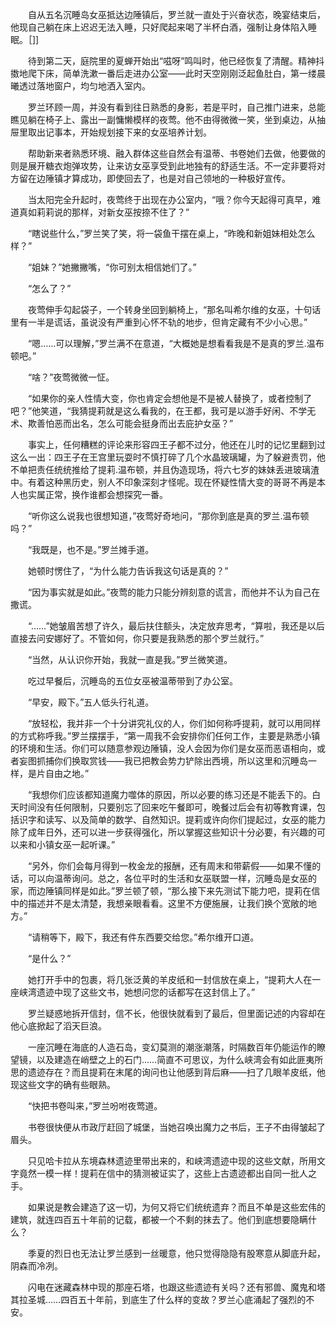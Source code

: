 　　自从五名沉睡岛女巫抵达边陲镇后，罗兰就一直处于兴奋状态，晚宴结束后，他现自己躺在床上迟迟无法入睡，只好爬起来喝了半杯白酒，强制让身体陷入睡眠。［]]

　　待到第二天，庭院里的夏蝉开始出“嗞呀”鸣叫时，他已经恢复了清醒。精神抖擞地爬下床，简单洗漱一番后走进办公室——此时天空刚刚泛起鱼肚白，第一缕晨曦透过落地窗户，均匀地洒入室内。

　　罗兰环顾一周，并没有看到往日熟悉的身影，若是平时，自己推门进来，总能瞧见躺在椅子上、露出一副慵懒模样的夜莺。他不由得微微一笑，坐到桌边，从抽屉里取出记事本，开始规划接下来的女巫培养计划。

　　帮助新来者熟悉环境、融入群体这些自然会有温蒂、书卷她们去做，他要做的则是展开糖衣炮弹攻势，让来访女巫享受到此地独有的舒适生活。不一定非要将对方留在边陲镇才算成功，即使回去了，也是对自己领地的一种极好宣传。

　　当太阳完全升起时，夜莺终于出现在办公室内，“哦？你今天起得可真早，难道真如莉莉说的那样，对新女巫按捺不住了？”

　　“瞎说些什么，”罗兰笑了笑，将一袋鱼干摆在桌上，“昨晚和新姐妹相处怎么样？”

　　“姐妹？”她撇撇嘴，“你可别太相信她们了。”

　　“怎么了？”

　　夜莺伸手勾起袋子，一个转身坐回到躺椅上，“那名叫希尔维的女巫，十句话里有一半是谎话，虽说没有严重到心怀不轨的地步，但肯定藏有不少小心思。”

　　“嗯……可以理解，”罗兰满不在意道，“大概她是想看看我是不是真的罗兰.温布顿吧。”

　　“啥？”夜莺微微一怔。

　　“如果你的亲人性情大变，你也肯定会想他是不是被人替换了，或者控制了吧？”他笑道，“我猜提莉就是这么看我的，在王都，我可是以游手好闲、不学无术、欺善怕恶而出名，怎么可能会挺身而出去庇护女巫？”

　　事实上，任何糟糕的评论来形容四王子都不过分，他还在儿时的记忆里翻到过这么一出：四王子在王宫里玩耍时不慎打碎了几个水晶玻璃罐，为了躲避责罚，他不单把责任统统推给了提莉.温布顿，并且伪造现场，将六七岁的妹妹丢进玻璃渣中。有着这种黑历史，别人不印象深刻才怪呢。现在怀疑性情大变的哥哥不再是本人也实属正常，换作谁都会想探究一番。

　　“听你这么说我也很想知道，”夜莺好奇地问，“那你到底是真的罗兰.温布顿吗？”

　　“我既是，也不是。”罗兰摊手道。

　　她顿时愣住了，“为什么能力告诉我这句话是真的？”

　　“因为事实就是如此。”夜莺的能力只能分辨刻意的谎言，而他并不认为自己在撒谎。

　　“……”她皱眉苦想了许久，最后扶住额头，决定放弃思考，“算啦，我还是以后直接去问安娜好了。不管如何，你只要是我熟悉的那个罗兰就行。”

　　“当然，从认识你开始，我就一直是我。”罗兰微笑道。

　　吃过早餐后，沉睡岛的五位女巫被温蒂带到了办公室。

　　“早安，殿下。”五人低头行礼道。

　　“放轻松，我并非一个十分讲究礼仪的人，你们如何称呼提莉，就可以用同样的方式称呼我。”罗兰摆摆手，“第一周我不会安排你们任何工作，主要是熟悉小镇的环境和生活。你们可以随意参观边陲镇，没人会因为你们是女巫而恶语相向，或者妄图抓捕你们换取赏钱——我已把教会势力铲除出西境，所以这里和沉睡岛一样，是片自由之地。”

　　“我想你们应该都知道魔力噬体的原因，所以必要的练习还是不能丢下的。白天时间没有任何限制，只要别忘了回来吃午餐即可，晚餐过后会有初等教育课，包括识字和读写、以及简单的数学、自然知识。提莉或许向你们提起过，女巫的能力除了成年日外，还可以进一步获得强化，所以掌握这些知识十分必要，有兴趣的可以来和小镇女巫一起听课。”

　　“另外，你们会每月得到一枚金龙的报酬，还有周末和带薪假——如果不懂的话，可以向温蒂询问。总之，各位平时的生活和女巫联盟一样，沉睡岛是女巫的家，而边陲镇同样是如此。”罗兰顿了顿，“那么接下来先测试下能力吧，提莉在信中的描述并不是太清楚，我想亲眼看看。这里不方便施展，让我们换个宽敞的地方。”

　　“请稍等下，殿下，我还有件东西要交给您。”希尔维开口道。

　　“是什么？”

　　她打开手中的包裹，将几张泛黄的羊皮纸和一封信放在桌上，“提莉大人在一座峡湾遗迹中现了这些文书，她想问您的话都写在这封信上了。”

　　罗兰疑惑地拆开信封，信不长，他很快就看到了最后，但里面记述的内容却在他心底掀起了滔天巨浪。

　　一座沉睡在海底的人造石岛，变幻莫测的潮涨潮落，时隔数百年仍能运作的瞭望镜，以及建造在峭壁之上的石门……简直不可思议，为什么峡湾会有如此匪夷所思的遗迹存在？而且提莉在末尾的询问也让他感到背后麻——扫了几眼羊皮纸，他现这些文字的确有些眼熟。

　　“快把书卷叫来，”罗兰吩咐夜莺道。

　　书卷很快便从市政厅赶回了城堡，当她召唤出魔力之书后，王子不由得皱起了眉头。

　　只见哈卡拉从东境森林遗迹里带出来的，和峡湾遗迹中现的这些文献，所用文字竟然一模一样！提莉在信中的猜测被证实了，这些上古遗迹都出自同一批人之手。

　　如果说是教会建造了这一切，为何又将它们统统遗弃？而且不单是这些宏伟的建筑，就连四百五十年前的记载，都被一个不剩的抹去了。他们到底想要隐瞒什么？

　　季夏的烈日也无法让罗兰感到一丝暖意，他只觉得隐隐有股寒意从脚底升起，阴森而冷冽。

　　闪电在迷藏森林中现的那座石塔，也跟这些遗迹有关吗？还有邪兽、魔鬼和塔其拉圣城……四百五十年前，到底生了什么样的变故？罗兰心底涌起了强烈的不安。
